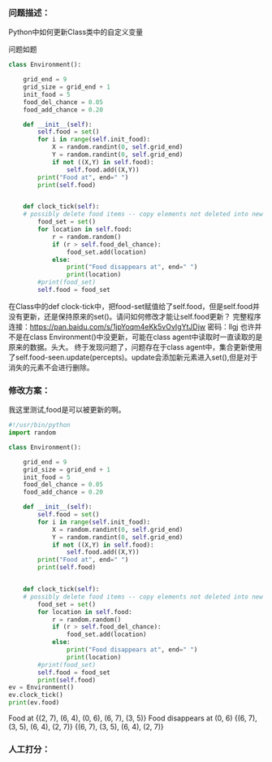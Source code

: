 ### 问题描述：
<p>Python中如何更新Class类中的自定义变量</p>
问题如题

```python
class Environment():

    grid_end = 9         
    grid_size = grid_end + 1
    init_food = 5           
    food_del_chance = 0.05 
    food_add_chance = 0.20

    def __init__(self):
        self.food = set()
        for i in range(self.init_food):
            X = random.randint(0, self.grid_end)
            Y = random.randint(0, self.grid_end)
            if not ((X,Y) in self.food):
                self.food.add((X,Y))
        print("Food at", end=" ")
        print(self.food)


    def clock_tick(self):
    # possibly delete food items -- copy elements not deleted into new set
        food_set = set()
        for location in self.food:
            r = random.random()
            if (r > self.food_del_chance):
                food_set.add(location)
            else:
                print("Food disappears at", end=" ")
                print(location)
        #print(food_set)
        self.food = food_set


```
在Class中的def clock-tick中，把food-set赋值给了self.food，但是self.food并没有更新，还是保持原来的set()。请问如何修改才能让self.food更新？
完整程序连接：https://pan.baidu.com/s/1jpYoqm4eKk5vOvIgYtJDjw 
密码：llgj
也许并不是在class Environment()中没更新，可能在class agent中读取时一直读取的是原来的数据。头大。
终于发现问题了，问题存在于class agent中，集合更新使用了self.food-seen.update(percepts)。update会添加新元素进入set(),但是对于消失的元素不会进行删除。 
### 修改方案：
我这里测试,food是可以被更新的啊。

```python
#!/usr/bin/python
import random

class Environment():

    grid_end = 9         
    grid_size = grid_end + 1
    init_food = 5           
    food_del_chance = 0.05 
    food_add_chance = 0.20

    def __init__(self):
        self.food = set()
        for i in range(self.init_food):
            X = random.randint(0, self.grid_end)
            Y = random.randint(0, self.grid_end)
            if not ((X,Y) in self.food):
                self.food.add((X,Y))
        print("Food at", end=" ")
        print(self.food)


    def clock_tick(self):
    # possibly delete food items -- copy elements not deleted into new set
        food_set = set()
        for location in self.food:
            r = random.random()
            if (r > self.food_del_chance):
                food_set.add(location)
            else:
                print("Food disappears at", end=" ")
                print(location)
        #print(food_set)
        self.food = food_set
        print(self.food)
ev = Environment()
ev.clock_tick()
print(ev.food)


```
Food at {(2, 7), (6, 4), (0, 6), (6, 7), (3, 5)}
Food disappears at (0, 6)
{(6, 7), (3, 5), (6, 4), (2, 7)}
{(6, 7), (3, 5), (6, 4), (2, 7)}
### 人工打分：
